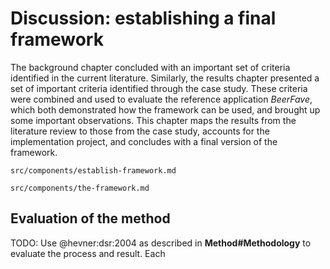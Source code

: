 # Discussion: establishing a final framework

The background chapter concluded with an important set of criteria identified in the current literature. Similarly, the results chapter presented a set of important criteria identified through the case study. These criteria were combined and used to evaluate the reference application _BeerFave_, which both demonstrated how the framework can be used, and brought up some important observations. This chapter maps the results from the literature review to those from the case study, accounts for the implementation project, and concludes with a final version of the framework.

```include
src/components/establish-framework.md
```

```include
src/components/the-framework.md
```

## Evaluation of the method

TODO: Use @hevner:dsr:2004 as described in __Method#Methodology__ to evaluate the process and result. Each 

